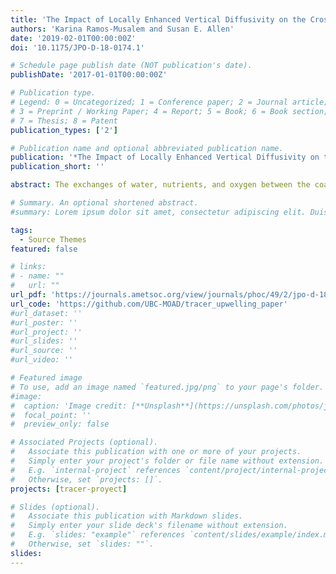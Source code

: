 ```yaml
---
title: 'The Impact of Locally Enhanced Vertical Diffusivity on the Cross-Shelf Transport of Tracers Induced by a Submarine Canyon'
authors: 'Karina Ramos-Musalem and Susan E. Allen'
date: '2019-02-01T00:00:00Z'
doi: '10.1175/JPO-D-18-0174.1'

# Schedule page publish date (NOT publication's date).
publishDate: '2017-01-01T00:00:00Z'

# Publication type.
# Legend: 0 = Uncategorized; 1 = Conference paper; 2 = Journal article;
# 3 = Preprint / Working Paper; 4 = Report; 5 = Book; 6 = Book section;
# 7 = Thesis; 8 = Patent
publication_types: ['2']

# Publication name and optional abbreviated publication name.
publication: '*The Impact of Locally Enhanced Vertical Diffusivity on the Cross-Shelf Transport of Tracers Induced by a Submarine Canyon*'
publication_short: ''

abstract: The exchanges of water, nutrients, and oxygen between the coastal and open ocean are key components of on-shelf nutrient budgets and biogeochemical cycles. On a regional scale, submarine canyons enhance physical processes such as shelf–slope mass exchange and mixing. There is good understanding of the flow around upwelling submarine canyons; however, the flux of biologically relevant tracers is less understood. This work investigates the impact of submarine canyons on the cross-shelf exchange of tracers and water, taking into account the impact of locally enhanced mixing within the canyon, and develops a scaling estimate for canyon-induced upwelling of tracers, proportional to local concentration, vertical diffusivity, and previously scaled upwelling flux. For that purpose, we performed numerical experiments simulating an upwelling event near an idealized canyon, adding a passive tracer with an initially linear profile. We varied the geographic distribution of vertical eddy diffusivity and its magnitude, the initial stratification, the Coriolis parameter, and the strength of the incoming flow. We find that a canyon of width 5% of the along-shelf length of the shelf upwells between 25% and 89% more tracer mass onto the shelf than shelfbreak upwelling. Locally enhanced vertical diffusivity has a positive effect on the tracer that is advected by the upwelling flow and can increase canyon-upwelled tracer flux by up to 27%.

# Summary. An optional shortened abstract.
#summary: Lorem ipsum dolor sit amet, consectetur adipiscing elit. Duis posuere tellus ac convallis placerat. Proin tincidunt magna sed ex sollicitudin condimentum.

tags:
  - Source Themes
featured: false

# links:
# - name: ""
#   url: ""
url_pdf: 'https://journals.ametsoc.org/view/journals/phoc/49/2/jpo-d-18-0174.1.xml?tab_body=pdf'
url_code: 'https://github.com/UBC-MOAD/tracer_upwelling_paper'
#url_dataset: ''
#url_poster: ''
#url_project: ''
#url_slides: ''
#url_source: ''
#url_video: ''

# Featured image
# To use, add an image named `featured.jpg/png` to your page's folder.
#image:
#  caption: 'Image credit: [**Unsplash**](https://unsplash.com/photos/jdD8gXaTZsc)'
#  focal_point: ''
#  preview_only: false

# Associated Projects (optional).
#   Associate this publication with one or more of your projects.
#   Simply enter your project's folder or file name without extension.
#   E.g. `internal-project` references `content/project/internal-project/index.md`.
#   Otherwise, set `projects: []`.
projects: [tracer-proyect]

# Slides (optional).
#   Associate this publication with Markdown slides.
#   Simply enter your slide deck's filename without extension.
#   E.g. `slides: "example"` references `content/slides/example/index.md`.
#   Otherwise, set `slides: ""`.
slides:
---
```


